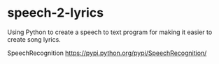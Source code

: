 # speech-2-lyrics

Using Python to create a speech to text program for making it easier to create song lyrics.

SpeechRecognition https://pypi.python.org/pypi/SpeechRecognition/
